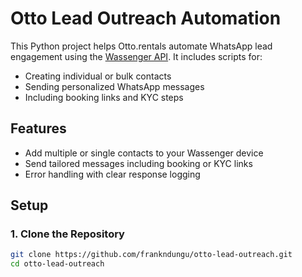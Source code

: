 # Otto Lead Outreach Automation

This Python project helps Otto.rentals automate WhatsApp lead engagement using the [Wassenger API](https://wassenger.com/). It includes scripts for:

- Creating individual or bulk contacts
- Sending personalized WhatsApp messages
- Including booking links and KYC steps

## Features

- Add multiple or single contacts to your Wassenger device
- Send tailored messages including booking or KYC links
- Error handling with clear response logging

## Setup

### 1. Clone the Repository

```bash
git clone https://github.com/frankndungu/otto-lead-outreach.git
cd otto-lead-outreach
```
